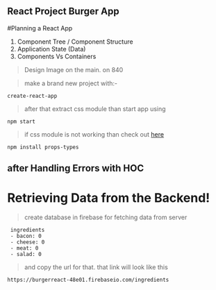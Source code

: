 ## React Project Burger App

#Planning a React App

1.  Component Tree / Component Structure
2.  Application State (Data)
3.  Components Vs Containers


> Design Image on the main. on 840

> make a brand new project with:-

```
create-react-app
```

> after that extract css module than start app using

```
npm start
```

> if css module is not working than check out [here](https://stackoverflow.com/questions/50234890/how-to-use-css-modules-with-create-react-app)

```
npm install props-types
```

## after Handling Errors with HOC 

# Retrieving Data from the Backend! 

> create database in firebase for fetching data from server 

```
 ingredients
 - bacon: 0
 - cheese: 0
 - meat: 0
 - salad: 0

```

> and copy the url for that. that link will look like this 

``https://burgerreact-48e01.firebaseio.com/ingredients``

